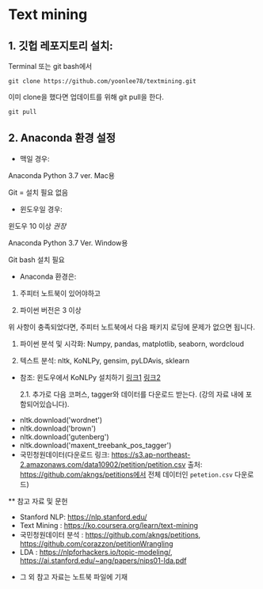 # Text mining

## 1. 깃헙 레포지토리 설치: 

Terminal 또는 git bash에서 

```git clone https://github.com/yoonlee78/textmining.git```

이미 clone을 했다면 업데이트를 위해 git pull을 한다. 

```git pull```



## 2. Anaconda 환경 설정 

- 맥일 경우:  

Anaconda Python 3.7 ver. Mac용

Git = 설치 필요 없음


- 윈도우일 경우: 

윈도우 10 이상 *권장*

Anaconda Python 3.7 Ver. Window용

Git bash 설치 필요

- Anaconda 환경은:


1. 주피터 노트북이 있어야하고

2. 파이썬 버전은 3 이상


위 사항이 충족되었다면, 주피터 노트북에서 다음 패키지 로딩에 문제가 없으면 됩니다.


1. 파이썬 분석 및 시각화: Numpy, pandas, matplotlib, seaborn, wordcloud


2. 텍스트 분석: nltk, KoNLPy, gensim, pyLDAvis, sklearn

* 참조: 윈도우에서 KoNLPy 설치하기 [링크1](https://konlpy-ko.readthedocs.io/ko/v0.4.3/install/) [링크2](https://junprogramer.tistory.com/103)

  2.1. 추가로 다음 코퍼스, tagger와 데이터를 다운로드 받는다. (강의 자료 내에 포함되어있습니다).

- nltk.download('wordnet')
- nltk.download('brown')
- nltk.download('gutenberg')  
- nltk.download('maxent_treebank_pos_tagger')
- 국민청원데이터(다운로드 링크: https://s3.ap-northeast-2.amazonaws.com/data10902/petition/petition.csv 출처: https://github.com/akngs/petitions에서 전체 데이터인 ```petetion.csv``` 다운로드)


** 참고 자료 및 문헌
- Stanford NLP: https://nlp.stanford.edu/
- Text Mining : https://ko.coursera.org/learn/text-mining
- 국민청원데이터 분석 : https://github.com/akngs/petitions, https://github.com/corazzon/petitionWrangling
- LDA : https://nlpforhackers.io/topic-modeling/, https://ai.stanford.edu/~ang/papers/nips01-lda.pdf
* 그 외 참고 자료는 노트북 파일에 기재 
